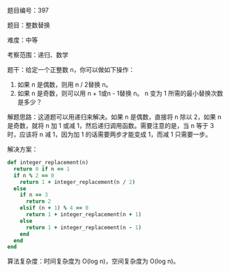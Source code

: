 题目编号：397

题目：整数替换

难度：中等

考察范围：递归、数学

题干：给定一个正整数 n，你可以做如下操作：

1. 如果 n 是偶数，则用 n / 2替换 n。
2. 如果 n 是奇数，则可以用 n + 1或n - 1替换 n。
   n 变为 1 所需的最小替换次数是多少？

解题思路：这道题可以用递归来解决。如果 n 是偶数，直接将 n 除以 2，如果 n 是奇数，就将 n 加 1 或减 1，然后递归调用函数。需要注意的是，当 n 等于 3 时，应该将 n 减 1，因为加 1 的话需要两步才能变成 1，而减 1 只需要一步。

解决方案：

```ruby
def integer_replacement(n)
  return 0 if n == 1
  if n % 2 == 0
    return 1 + integer_replacement(n / 2)
  else
    if n == 3
      return 2
    elsif (n + 1) % 4 == 0
      return 1 + integer_replacement(n + 1)
    else
      return 1 + integer_replacement(n - 1)
    end
  end
end
```

算法复杂度：时间复杂度为 O(log n)，空间复杂度为 O(log n)。